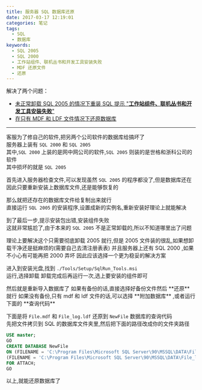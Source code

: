 ```yaml
---
title: 服务器 SQL 数据库还原
date: 2017-03-17 12:19:01
categories: 笔记
tags:
  - SQL
  - 数据库
keywords: 
  - SQL 2005
  - SQL 2000
  - 工作站组件、联机丛书和开发工具安装失败
  - MDF 还原文件
  - 还原
---
```

解决了两个问题：
 - [未正常卸载 SQL 2005 的情况下重装 SQL 提示 "**工作站组件、联机丛书和开发工具安装失败**"](#a1)
 - [在只有 MDF 和 LDF 文件情况下还原数据库](#a2)
 <!--more-->
----
客服为了修自己的软件,把另两个公司软件的数据库给搞坏了   
服务器上装有 `SQL 2000` 和 `SQL 2005`  
其中,`SQL 2000` 上装的是网中网公司的软件,`SQL 2005` 则装的是世格和浙科公司的软件  
其中损坏的就是 `SQL 2005` 

首先进入服务器检查文件,可以发现虽然 `SQL 2005` 的程序都没了,但是数据库还在  
因此只要重新安装上数据库文件,还是能够恢复的  

那么就把还存在的数据库文件给复制出来就行  
直接运行 `SQL 2005` 的安装程序,设置成新的实例名,重新安装好理论上就能解决  

到了最后一步,提示安装包出错,安装组件失败  
这就非常尴尬了,由于本来的 `SQL 2005` 不是正常卸载的,所以不知道哪里出了问题  

<div id = "a1"></div>
理论上要解决这个只需要彻底卸载 2005 就行,但是 2005 文件装的很乱,如果想卸载干净还是挺麻烦的(需要自己去清注册表表)  
并且服务器上还有 SQL 2000 ,如果不小心有可能再把 2000 弄坏  
因此应该选择一个更为稳妥的解决方案  

进入到安装光盘,找到 `./Tools/Setup/SqlRun_Tools.msi`    
运行,选择卸载
卸载完成后再运行一次,选上要安装的组件即可  


<div id = "a2"></div>
然后就是重新导入数据库了  
如果有备份的话,直接选择好备份文件然后 **还原** 就行  
如果没有备份,只有 mdf 和 ldf 文件的话,可以选择 **附加数据库** ,或者运行下面的 **查询代码**  

下面是将 `File.mdf` 和 `File_log.ldf` 还原到 `NewFile` 数据库的查询代码  
先把文件拷贝到 SQL 的数据库文件夹里,然后把下面的路径改成你的文件夹路径  
```sql
USE master;
GO
CREATE DATABASE NewFile
ON (FILENAME = 'C:\Program Files\Microsoft SQL Server\90\MSSQL\DATA\File.mdf'),
(FILENAME = 'C:\Program Files\Microsoft SQL Server\90\MSSQL\DATA\File_log.ldf')
FOR ATTACH;
GO
```

以上,就能还原数据库了  